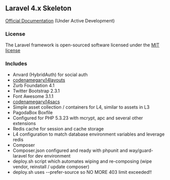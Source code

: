 ## Laravel 4.x Skeleton

[Official Documentation](http://four.laravel.com) (Under Active Development)

### License

The Laravel framework is open-sourced software licensed under the [MIT license](http://opensource.org/licenses/MIT)

### Includes

- Anvard (HybridAuth) for social auth
- [codenamegary/l4layouts](https://bitbucket.org/codenamegary/l4layouts)
 - Zurb Foundation 4.1
 - Twitter Bootstrap 2.3.1
 - Font Awesome 3.1.1
- [codenamegary/l4sacs](https://bitbucket.org/codenamegary/l4sacs)
 - Simple asset collection / containers for L4, similar to assets in L3
- PagodaBox Boxfile
 - Configured for PHP 5.3.23 with mcrypt, apc and several other extensions
 - Redis cache for session and cache storage
 - L4 configuration to match database environment variables and leverage redis
- Composer
 - Composer.json configured and ready with phpunit and way/guard-laravel for dev environment
 - deploy.sh script which automates wiping and re-composing (wipe vendor, reinstall / update composer)
 - deploy.sh uses --prefer-source so NO MORE 403 limit exceeded!!
